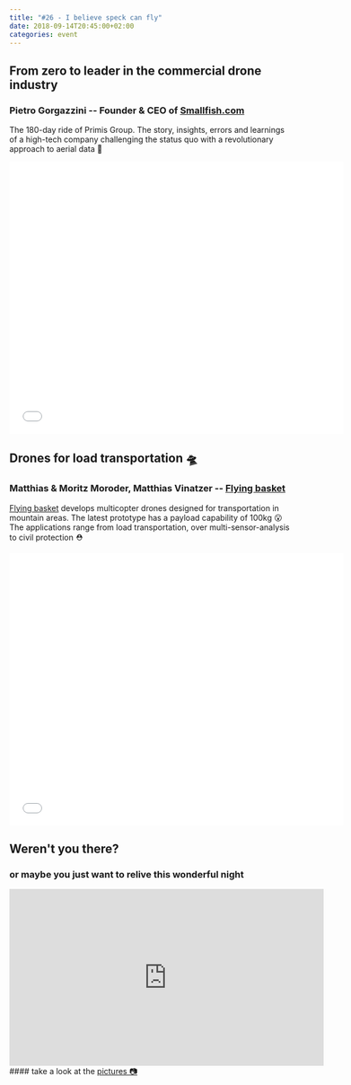 ```yaml
---
title: "#26 - I believe speck can fly"
date: 2018-09-14T20:45:00+02:00
categories: event
---
```


## From zero to leader in the commercial drone industry

### Pietro Gorgazzini -- Founder & CEO of [Smallfish.com](//smallfish.com/)

The 180-day ride of Primis Group. The story, insights, errors and learnings of a high-tech company challenging the status quo with a revolutionary approach to aerial data 🚀

<iframe src="//www.slideshare.net/slideshow/embed_code/key/8oYkuhq61m8661" width="595" height="485" frameborder="0" marginwidth="0" marginheight="0" scrolling="no" allowfullscreen> </iframe>

## Drones for load transportation 🛸

### Matthias & Moritz Moroder, Matthias Vinatzer -- [Flying basket](//flyingbasket.it/it/)

[Flying basket](//flyingbasket.it/it/) develops multicopter drones designed for transportation in mountain areas. The latest prototype has a payload capability of 100kg 😮 The applications range from load transportation, over multi-sensor-analysis to civil protection ⛑️

<iframe src="//www.slideshare.net/slideshow/embed_code/key/K0WuqVc3ory57u" width="595" height="485" frameborder="0" marginwidth="0" marginheight="0" scrolling="no" allowfullscreen> </iframe>

## Weren't you there?

### or maybe you just want to relive this wonderful night

<section class="fb-links">
<iframe width="560" height="315" src="https://www.youtube.com/embed/3-P4iIbYGJI?start=821" frameborder="0" allow="accelerometer; autoplay; clipboard-write; encrypted-media; gyroscope; picture-in-picture" allowfullscreen></iframe>
#### take a look at the <a id="fb_photo_album" class="btn-facebook" target="_blank" href="//bit.ly/ST26-pics">pictures &#128247;</a>
</section>
